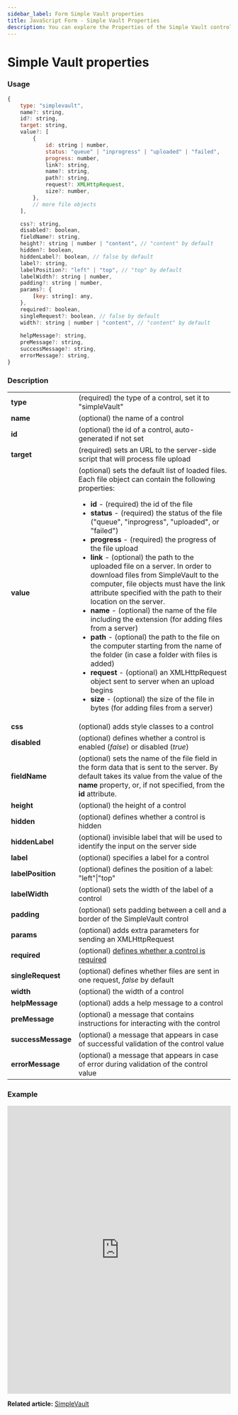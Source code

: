 ```yaml
---
sidebar_label: Form Simple Vault properties
title: JavaScript Form - Simple Vault Properties 
description: You can explore the Properties of the Simple Vault control  of Form in the documentation of the DHTMLX JavaScript UI library. Browse developer guides and API reference, try out code examples and live demos, and download a free 30-day evaluation version of DHTMLX Suite 7.
---
```


# Simple Vault properties

### Usage

~~~js
{
	type: "simplevault",
    name?: string,
    id?: string,
    target: string,
    value?: [
        {
            id: string | number,
            status: "queue" | "inprogress" | "uploaded" | "failed",
            progress: number,
            link?: string,
            name?: string,
            path?: string,
            request?: XMLHttpRequest,
            size?: number,
        },
        // more file objects
    ],

    css?: string,
    disabled?: boolean,
    fieldName?: string,
    height?: string | number | "content", // "content" by default
    hidden?: boolean,
    hiddenLabel?: boolean, // false by default
    label?: string,
    labelPosition?: "left" | "top", // "top" by default
    labelWidth?: string | number,
    padding?: string | number,
    params?: {
        [key: string]: any,
    },
    required?: boolean,
    singleRequest?: boolean, // false by default
    width?: string | number | "content", // "content" by default
    
    helpMessage?: string,
    preMessage?: string,
    successMessage?: string,
    errorMessage?: string,
}
~~~

### Description

<table>
    <tbody>
        <tr>
            <td><b>type</b></td>
            <td>(required) the type of a control, set it to "simpleVault"</td>
        </tr>
        <tr>
            <td><b>name</b></td>
            <td>(optional) the name of a control</td>
        </tr>
        <tr>
            <td><b>id</b></td>
            <td>(optional) the id of a control, auto-generated if not set</td>
        </tr>
        <tr>
            <td><b>target</b></td>
            <td>(required) sets an URL to the server-side script that will process file upload</td>
        </tr>
        <tr>
            <td><b>value</b></td>
            <td>(optional) sets the default list of loaded files. Each file object can contain the following properties:
                <ul>
                    <li><b>id</b> - (required) the id of the file</li>
                    <li><b>status</b> - (required) the status of the file ("queue", "inprogress", "uploaded", or "failed") </li>
                    <li><b>progress</b> - (required) the progress of the file upload</li>
                    <li><b>link</b> - (optional) the path to the uploaded file on a server. In order to download files from SimpleVault to the computer, file objects must have the link attribute specified with the path to their location on the server.</li>
                    <li><b>name</b> - (optional) the name of the file including the extension (for adding files from a server)</li>
                    <li><b>path</b> - (optional) the path to the file on the computer starting from the name of the folder (in case a folder with files is added)</li>
                    <li><b>request</b> - (optional) an XMLHttpRequest object sent to server when an upload begins</li>
                    <li><b>size</b> - (optional) the size of the file in bytes (for adding files from a server)</li>
                </ul>
            </td>
        </tr>
        <tr>
            <td><b>css</b></td>
            <td>(optional) adds style classes to a control</td>
        </tr>
        <tr>
            <td><b>disabled</b></td>
            <td>(optional) defines whether a control is enabled (<i>false</i>) or disabled (<i>true</i>)</td>
        </tr>
        <tr>
            <td><b>fieldName</b></td>
            <td>(optional) sets the name of the file field in the form data that is sent to the server. By default takes its value from the value of the <b>name</b> property, or, if not specified, from the <b>id</b> attribute. </td>
        </tr>
        <tr>
            <td><b>height</b></td>
            <td>(optional) the height of a control</td>
        </tr>
        <tr>
            <td><b>hidden</b></td>
            <td>(optional) defines whether a control is hidden</td>
        </tr>
        <tr>
            <td><b>hiddenLabel</b></td>
            <td>(optional) invisible label that will be used to identify the input on the server side</td>
        </tr>
        <tr>
            <td><b>label</b></td>
            <td>(optional) specifies a label for a control</td>
        </tr>
        <tr>
            <td><b>labelPosition</b></td>
            <td>(optional) defines the position of a label: "left"|"top"</td>
        </tr>
        <tr>
            <td><b>labelWidth</b></td>
            <td>(optional) sets the width of the label of a control</td>
        </tr>
        <tr>
            <td><b>padding</b></td>
            <td>(optional) sets padding between a cell and a border of the SimpleVault control</td>
        </tr>
        <tr>
            <td><b>params</b></td>
            <td>(optional) adds extra parameters for sending an XMLHttpRequest</td>
        </tr>
        <tr>
            <td><b>required</b></td>
            <td>(optional) <a href="../../../work_with_form#validating-form">defines whether a control is required</a></td>
        </tr>
        <tr>
            <td><b>singleRequest</b></td>
            <td>(optional) defines whether files are sent in one request, <i>false</i> by default</td>
        </tr>
        <tr>
            <td><b>width</b></td>
            <td>(optional) the width of a control</td>
        </tr>
        <tr>
            <td><b>helpMessage</b></td>
            <td>(optional) adds a help message to a control</td>
        </tr>
        <tr>
            <td><b>preMessage</b></td>
            <td>(optional) a message that contains instructions for interacting with the control</td>
        </tr>
        <tr>
            <td><b>successMessage</b></td>
            <td>(optional) a message that appears in case of successful validation of the control value</td>
        </tr>
        <tr>
            <td><b>errorMessage</b></td>
            <td>(optional) a message that appears in case of error during validation of the control value</td>
        </tr>
    </tbody>
</table>

### Example

<iframe src="https://snippet.dhtmlx.com/ofy4k51o?mode=js" frameborder="0" class="snippet_iframe" width="100%" height="650"></iframe>

**Related article:** [SimpleVault](form/simplevault.md)